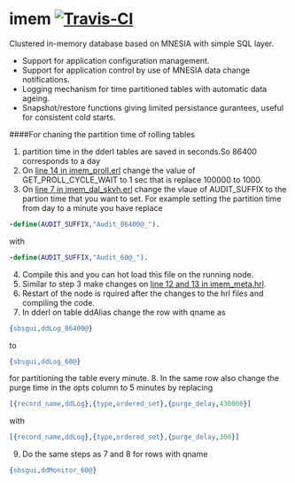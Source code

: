 imem <a href="https://magnum.travis-ci.com/k2informatics/imem"><img src="https://travis-ci.org/K2InformaticsGmbH/imem.svg" alt="Travis-CI"></a>
====

Clustered in-memory database based on MNESIA with simple SQL layer.

* Support for application configuration management.
* Support for application control by use of MNESIA data change notifications.
* Logging mechanism for time partitioned tables with automatic data ageing.
* Snapshot/restore functions giving limited persistance gurantees, useful for consistent cold starts.

####For chaning the partition time of rolling tables

1. partition time in the dderl tables are saved in seconds.So 86400 corresponds to a day
2. On [line 14 in imem_proll.erl](https://github.com/K2InformaticsGmbH/imem/blob/master/src/imem_proll.erl#L14) change the value of GET_PROLL_CYCLE_WAIT to 1 sec that is replace 100000 to 1000.
3. On [line 7 in imem_dal_skvh.erl](https://github.com/K2InformaticsGmbH/imem/blob/master/src/imem_dal_skvh.erl#L7) change the vlaue of AUDIT_SUFFIX to the partion time that you want to set. For example setting the partition time from day to a minute you have replace 
  ```erlang
  -define(AUDIT_SUFFIX,"Audit_86400@_").
  ```
  with
  
  ```erlang 
  -define(AUDIT_SUFFIX,"Audit_60@_").
  ```
4. Compile this and you can hot load this file on the running node.
5. Similar to step 3 make changes on [line 12 and 13 in imem_meta.hrl](https://github.com/K2InformaticsGmbH/imem/blob/master/include/imem_meta.hrl#L12-L13).
6. Restart of the node is rquired after the changes to the hrl files and compiling the code.
7. In dderl on table ddAlias change the row with qname as 

  ```erlang
  {sbsgui,ddLog_86400@} 
  ```
  to 
  ```erlang
  {sbsgui,ddLog_60@}
  ```
for partitioning the table every minute.
8. In the same row also change the purge time in the opts column to 5 minutes by replacing

  ```erlang
  [{record_name,ddLog},{type,ordered_set},{purge_delay,430000}] 
  ```
  with 
  ```erlang
  [{record_name,ddLog},{type,ordered_set},{purge_delay,300}]
  ```
9. Do the same steps as 7 and 8 for rows with qname 

  ```erlang
  {sbsgui,ddMonitor_60@}
  ```
